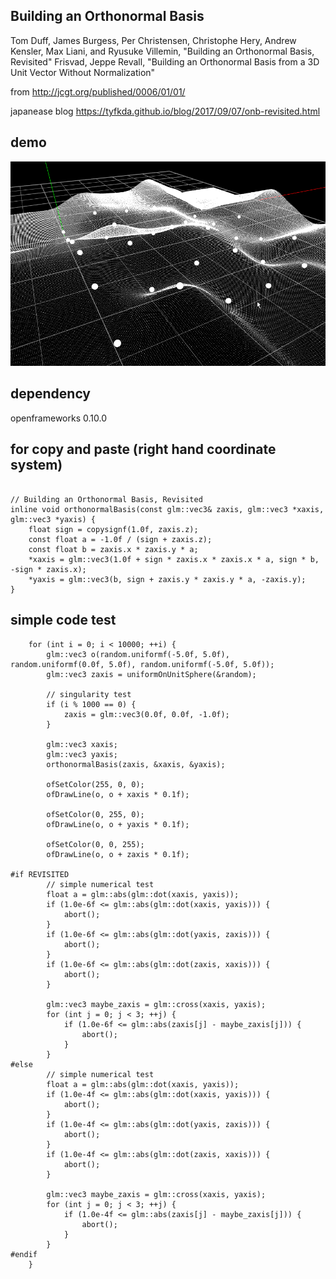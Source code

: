 ## Building an Orthonormal Basis
Tom Duff, James Burgess, Per Christensen, Christophe Hery, Andrew Kensler, Max Liani, and Ryusuke Villemin, "Building an Orthonormal Basis, Revisited"
Frisvad, Jeppe Revall, "Building an Orthonormal Basis from a 3D Unit Vector Without Normalization"

from 
http://jcgt.org/published/0006/01/01/

japanease blog
https://tyfkda.github.io/blog/2017/09/07/onb-revisited.html

## demo
![demo](demo.gif)

## dependency
openframeworks 0.10.0

## for copy and paste (right hand coordinate system)

```

// Building an Orthonormal Basis, Revisited
inline void orthonormalBasis(const glm::vec3& zaxis, glm::vec3 *xaxis, glm::vec3 *yaxis) {
	float sign = copysignf(1.0f, zaxis.z);
	const float a = -1.0f / (sign + zaxis.z);
	const float b = zaxis.x * zaxis.y * a;
	*xaxis = glm::vec3(1.0f + sign * zaxis.x * zaxis.x * a, sign * b, -sign * zaxis.x);
	*yaxis = glm::vec3(b, sign + zaxis.y * zaxis.y * a, -zaxis.y);
}

```

## simple code test
```
	for (int i = 0; i < 10000; ++i) {
		glm::vec3 o(random.uniformf(-5.0f, 5.0f), random.uniformf(0.0f, 5.0f), random.uniformf(-5.0f, 5.0f));
		glm::vec3 zaxis = uniformOnUnitSphere(&random);

		// singularity test
		if (i % 1000 == 0) {
			zaxis = glm::vec3(0.0f, 0.0f, -1.0f);
		}

		glm::vec3 xaxis;
		glm::vec3 yaxis;
		orthonormalBasis(zaxis, &xaxis, &yaxis);

		ofSetColor(255, 0, 0);
		ofDrawLine(o, o + xaxis * 0.1f);

		ofSetColor(0, 255, 0);
		ofDrawLine(o, o + yaxis * 0.1f);

		ofSetColor(0, 0, 255);
		ofDrawLine(o, o + zaxis * 0.1f);

#if REVISITED
		// simple numerical test
		float a = glm::abs(glm::dot(xaxis, yaxis));
		if (1.0e-6f <= glm::abs(glm::dot(xaxis, yaxis))) {
			abort();
		}
		if (1.0e-6f <= glm::abs(glm::dot(yaxis, zaxis))) {
			abort();
		}
		if (1.0e-6f <= glm::abs(glm::dot(zaxis, xaxis))) {
			abort();
		}

		glm::vec3 maybe_zaxis = glm::cross(xaxis, yaxis);
		for (int j = 0; j < 3; ++j) {
			if (1.0e-6f <= glm::abs(zaxis[j] - maybe_zaxis[j])) {
				abort();
			}
		}
#else
		// simple numerical test
		float a = glm::abs(glm::dot(xaxis, yaxis));
		if (1.0e-4f <= glm::abs(glm::dot(xaxis, yaxis))) {
			abort();
		}
		if (1.0e-4f <= glm::abs(glm::dot(yaxis, zaxis))) {
			abort();
		}
		if (1.0e-4f <= glm::abs(glm::dot(zaxis, xaxis))) {
			abort();
		}

		glm::vec3 maybe_zaxis = glm::cross(xaxis, yaxis);
		for (int j = 0; j < 3; ++j) {
			if (1.0e-4f <= glm::abs(zaxis[j] - maybe_zaxis[j])) {
				abort();
			}
		}
#endif
	}
```
